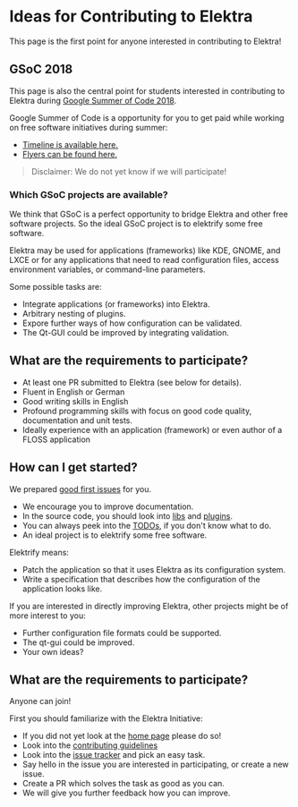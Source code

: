 # Ideas for Contributing to Elektra

This page is the first point for anyone interested in contributing to Elektra!


## GSoC 2018

This page is also the central point for students interested in contributing to Elektra during
[Google Summer of Code 2018](https://summerofcode.withgoogle.com).

Google Summer of Code is a opportunity for you to get paid while working on free software
initiatives during summer:

- [Timeline is available here.](https://developers.google.com/open-source/gsoc/timeline)
- [Flyers can be found here.](https://developers.google.com/open-source/gsoc/resources/media)

> Disclaimer: We do not yet know if we will participate!

### Which GSoC projects are available?

We think that GSoC is a perfect opportunity to bridge Elektra and other free
software projects. So the ideal GSoC project is to elektrify some free software.

Elektra may be used for applications (frameworks) like KDE, GNOME,
and LXCE or for any applications that need to read configuration files,
access environment variables, or command-line parameters.

Some possible tasks are:

- Integrate applications (or frameworks) into Elektra.
- Arbitrary nesting of plugins.
- Expore further ways of how configuration can be validated.
- The Qt-GUI could be improved by integrating validation.

## What are the requirements to participate?

- At least one PR submitted to Elektra (see below for details).
- Fluent in English or German
- Good writing skills in English
- Profound programming skills with focus on good code quality, documentation and unit tests.
- Ideally experience with an application (framework) or even author of a FLOSS application





## How can I get started?

We prepared
[good first issues](https://github.com/ElektraInitiative/libelektra/issues?q=is%3Aissue+is%3Aopen+label%3A%22good+first+issue%22)
for you.

- We encourage you to improve documentation.
- In the source code, you should look into [libs](/src/libs/) and [plugins](/src/plugins/).
- You can always peek into the [TODOs](/doc/todo), if you don't know what to do.
- An ideal project is to elektrify some free software.

Elektrify means:

- Patch the application so that it uses Elektra as its configuration system.
- Write a specification that describes how the configuration of the application
  looks like.

If you are interested in directly improving Elektra, other projects might be of
more interest to you:

- Further configuration file formats could be supported.
- The qt-gui could be improved.
- Your own ideas?


## What are the requirements to participate?

Anyone can join!

First you should familiarize with the Elektra Initiative:

- If you did not yet look at the [home page](https://www.libelektra.org/) please do so!
- Look into the [contributing guidelines](/.github/CONTRIBUTING.md)
- Look into the [issue tracker](https://issues.libelektra.org/) and pick an easy task.
- Say hello in the issue you are interested in participating, or create a new issue.
- Create a PR which solves the task as good as you can.
- We will give you further feedback how you can improve.


